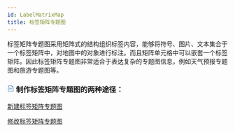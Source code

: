 ```yaml
---
id: LabelMatrixMap
title: 标签矩阵专题图
---
```

标签矩阵专题图采用矩阵式的结构组织标签内容，能够将符号、图片、文本集合于一个标签矩阵中，对地图中的对象进行标注。而且矩阵单元格中可以嵌套一个标签矩阵。因此标签矩阵专题图非常适合于表达复杂的专题图信息，例如天气预报专题图和旅游专题图等。

### ![](../../img/read.gif) 制作标签矩阵专题图的两种途径：

<!-- ![](../../img/smalltitle.png)  -->
[新建标签矩阵专题图](LabelMatrixMapDefault.html)

<!-- ![](../../img/smalltitle.png)  -->
[修改标签矩阵专题图](LabelMatrixMapDia.html)
